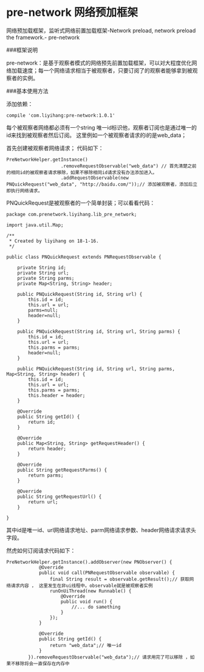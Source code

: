 # pre-network 网络预加框架

网络预加载框架，监听式网络前置加载框架-Network preload, network preload the framework.- pre-network

###框架说明

pre-network：是基于观察者模式的网络预先前置加载框架，可以对大程度优化网络加载速度；每一个网络请求相当于被观察者，只要订阅了的观察者能够拿到被观察者的实例。

###基本使用方法

添加依赖：
```
compile 'com.liyihang:pre-network:1.0.1'
```

每个被观察者网络都必须有一个string 唯一id标识他，观察者订阅也是通过唯一的id来找到被观察者然后订阅。
这里例如一个被观察者请求的i的是web_data；

首先创建被观察者网络请求；
代码如下：

```
PreNetworkHelper.getInstance()
                    .removeRequestObservable("web_data") // 首先清楚之前的相同id的被观察者请求移除，如果不移除相同id请求没有办法添加进入。
                    .addRequestObservable(new PNQuickRequest("web_data", "http://baidu.com/"));// 添加被观察者，添加后立即执行网络请求。
```


PNQuickRequest是被观察者的一个简单封装；可以看看代码：

```
package com.prenetwork.liyihang.lib_pre_network;

import java.util.Map;

/**
 * Created by liyihang on 18-1-16.
 */

public class PNQuickRequest extends PNRequestObservable {

    private String id;
    private String url;
    private String parms;
    private Map<String, String> header;

    public PNQuickRequest(String id, String url) {
        this.id = id;
        this.url = url;
        parms=null;
        header=null;
    }

    public PNQuickRequest(String id, String url, String parms) {
        this.id = id;
        this.url = url;
        this.parms = parms;
        header=null;
    }

    public PNQuickRequest(String id, String url, String parms, Map<String, String> header) {
        this.id = id;
        this.url = url;
        this.parms = parms;
        this.header = header;
    }

    @Override
    public String getId() {
        return id;
    }

    @Override
    public Map<String, String> getRequestHeader() {
        return header;
    }

    @Override
    public String getRequestParms() {
        return parms;
    }

    @Override
    public String getRequestUrl() {
        return url;
    }

}

```

其中id是唯一id、url网络请求地址、parm网络请求参数、header网络请求请求头字段。

然虎如何订阅请求代码如下：

```
PreNetworkHelper.getInstance().addObserver(new PNObserver() {
            @Override
            public void call(PNRequestObservable observable) {
                final String result = observable.getResult();// 获取网络请求内容 ， 这里发生在非ui线程中。observable就是被观察者实例
                runOnUiThread(new Runnable() {
                    @Override
                    public void run() {
                        //... do samething
                    }
                });
            }

            @Override
            public String getId() {
                return "web_data";// 唯一id
            }
        }).removeRequestObservable("web_data");// 请求用完了可以移除 ，如果不移除将会一直保存在内存中
```